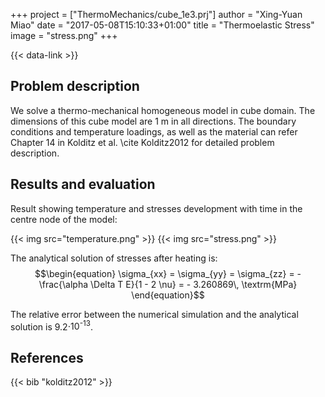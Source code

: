 +++
project = ["ThermoMechanics/cube_1e3.prj"]
author = "Xing-Yuan Miao"
date = "2017-05-08T15:10:33+01:00"
title = "Thermoelastic Stress"
image = "stress.png"
+++

{{< data-link >}}

## Problem description

We solve a thermo-mechanical homogeneous model in cube domain. The dimensions of
this cube model are 1 m in all directions. The boundary conditions and
temperature loadings, as well as the material can refer Chapter 14 in Kolditz et
al. \cite Kolditz2012 for detailed problem description.

## Results and evaluation

Result showing temperature and stresses development with time in the centre node
of the model:

{{< img src="temperature.png" >}}
{{< img src="stress.png" >}}

The analytical solution of stresses after heating is:
$$\begin{equation}
\sigma_{xx} = \sigma_{yy} = \sigma_{zz} = - \frac{\alpha \Delta T E}{1 - 2 \nu}
= - 3.260869\, \textrm{MPa}
\end{equation}$$

The relative error between the numerical simulation and the analytical solution
is 9.2<span class="math inline">⋅10<sup>-13</sup></span>.

## References

{{< bib "kolditz2012" >}}
